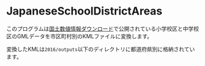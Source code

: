 # JapaneseSchoolDistrictAreas

このプログラムは[国土数値情報ダウンロード](https://nlftp.mlit.go.jp/ksj/)で公開されている小学校区と中学校区のGMLデータを市区町村別のKMLファイルに変換します。

変換したKMLは`2016/outputs`以下のディレクトリに都道府県別に格納されています。
